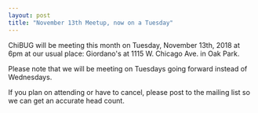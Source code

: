 ```yaml
---
layout: post
title: "November 13th Meetup, now on a Tuesday"
---
```


ChiBUG will be meeting this month on Tuesday, November 13th, 2018 at 6pm at our
usual place: Giordano's at 1115 W. Chicago Ave. in Oak Park.

Please note that we will be meeting on Tuesdays going forward instead of Wednesdays.

If you plan on attending or have to cancel, please post to the mailing list so
we can get an accurate head count.

